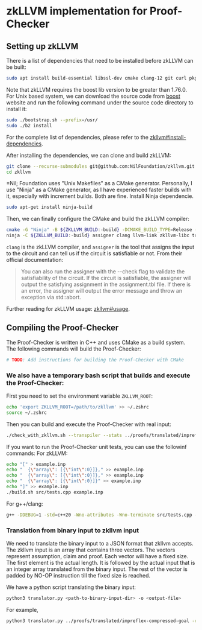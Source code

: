 # zkLLVM implementation for Proof-Checker

## Setting up zkLLVM
There is a list of dependencies that need to be installed before zkLLVM can be built:
```bash
sudo apt install build-essential libssl-dev cmake clang-12 git curl pkg-config libspdlog-dev
```

Note that zkLLVM requires the boost lib version to be greater than 1.76.0.
For Unix based system, we can download the source code from [boost](https://www.boost.org) website
and run the following command under the source code directory to install it:
```bash
sudo ./bootstrap.sh --prefix=/usr/
sudo ./b2 install
```

For the complete list of dependencies, please refer to the
[zkllvm#install-dependencies](https://github.com/NilFoundation/zkllvm#install-dependencies).

After installing the dependencies, we can clone and build zkLLVM:
```bash
git clone --recurse-submodules git@github.com:NilFoundation/zkllvm.git
cd zkllvm
```
=Nil; Foundation uses "Unix Makefiles" as a CMake generator. Personally, I use
"Ninja" as a CMake generator, as I have experienced faster builds with it,
especially with increment builds. Both are fine.
Install Ninja dependencie.
```bash
sudo apt-get install ninja-build
```

Then, we can finally configure the CMake and build the zkLLVM compiler:
```bash
cmake -G "Ninja" -B ${ZKLLVM_BUILD:-build} -DCMAKE_BUILD_TYPE=Release -DCIRCUIT_ASSEMBLY_OUTPUT=TRUE .
ninja -C ${ZKLLVM_BUILD:-build} assigner clang llvm-link zkllvm-libc transpiler -j$(nproc) 
```
`clang` is the zkLLVM compiler, and `assigner` is the tool that assigns the
input to the circuit and can tell us if the circuit is satisfiable or not.
From their official documentation: 
> You can also run the assigner with the --check flag to validate the
satisfiability of the circuit. If the circuit is satisfiable, the assigner will
output the satisfying assignment in the assignment.tbl file. If there is an
error, the assigner will output the error message and throw an exception via
std::abort.

Further reading for zkLLVM usage: [zkllvm#usage](https://github.com/NilFoundation/zkllvm#usage).

## Compiling the Proof-Checker
The Proof-Checker is written in C++ and uses CMake as a build system. 
The following commands will build the Proof-Checker:
```bash
# TODO: Add instructions for building the Proof-Checker with CMake
```

### We also have a temporary bash script that builds and execute the Proof-Checker:

First you need to set the environment variable `ZKLLVM_ROOT`:
```bash
echo 'export ZKLLVM_ROOT=/path/to/zkllvm' >> ~/.zshrc
source ~/.zshrc
```

Then you can build and execute the Proof-Checker with real input:
```bash
./check_with_zkllvm.sh --transpiler --stats ../proofs/translated/impreflex-compressed-goal/
```

If you want to run the Proof-Checker unit tests, you can use the followinf commands:
For zkLLVM:
```bash
echo "[" > example.inp
echo "  {\"array\": [{\"int\":0}]}," >> example.inp
echo "  {\"array\": [{\"int\":0}]}," >> example.inp
echo "  {\"array\": [{\"int\":0}]}" >> example.inp
echo "]" >> example.inp
./build.sh src/tests.cpp example.inp
```

For g++/clang:
```bash
g++ -DDEBUG=1 -std=c++20 -Wno-attributes -Wno-terminate src/tests.cpp -I ../cpp -o ../.build/zkllvm/a.out && ../.build/zkllvm/a.out
```

### Translation from binary input to zkllvm input
We need to translate the binary input to a JSON format that zkllvm accepts.
The zkllvm input is an array that contains three vectors. The vectors represent assumption, claim and proof.
Each vector will have a fixed size. The first element is the actual length.
It is followed by the actual input that is an integer array translated from the binary input.
The rest of the vector is padded by NO-OP instruction till the fixed size is reached.

We have a python script translating the binary input:
```bash
python3 translator.py <path-to-binary-input-dir> -o <output-file>
```

For example,
```bash
python3 translator.py ../proofs/translated/impreflex-compressed-goal -o impreflex-compressed-goal.inp
```
